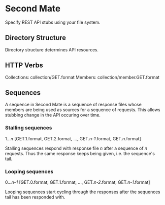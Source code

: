 Second Mate
===========

Specify REST API stubs using your file system.

Directory Structure
-------------------

Directory structure determines API resources.

HTTP Verbs
----------

Collections: collection/GET.format
Members: collection/member.GET.format

Sequences
---------

A sequence in Second Mate is a sequence of response files whose members are being used as sources for a sequence of requests. This allows stubbing change in the API occuring over time.

### Stalling sequences
  1..._n_
  [GET.1.format, GET.2.format, ..., GET._n-1_.format, GET._n_.format]

Stalling sequences respond with response file _n_ after a sequence of _n_ requests. Thus the same response keeps being given, i.e. the sequence's tail.

### Looping sequences
  0..._n-1_
  [GET.0.format, GET.1.format, ..., GET._n-2_.format, GET._n-1_.format]

Looping sequences start cycling through the responses after the sequences tail has been responded with.
